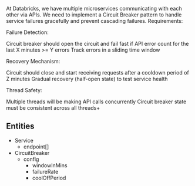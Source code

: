 
At Databricks, we have multiple microservices communicating with each other via APIs. We need to implement a Circuit Breaker pattern to handle service failures gracefully and prevent cascading failures.
Requirements:

Failure Detection:

Circuit breaker should open the circuit and fail fast if API error count for the last X minutes >= Y errors
Track errors in a sliding time window


Recovery Mechanism:

Circuit should close and start receiving requests after a cooldown period of Z minutes
Gradual recovery (half-open state) to test service health


Thread Safety:

Multiple threads will be making API calls concurrently
Circuit breaker state must be consistent across all threads+


## Entities

- Service
  - endpoint[]
- CircuitBreaker
  - config
    - windowInMins
    - failureRate
    - coolOffPeriod